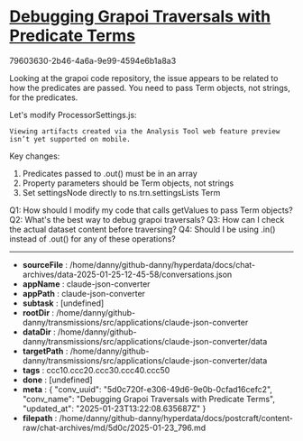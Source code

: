 # [Debugging Grapoi Traversals with Predicate Terms](https://claude.ai/chat/5d0c720f-e306-49d6-9e0b-0cfad16cefc2)

79603630-2b46-4a6a-9e99-4594e6b1a8a3

 Looking at the grapoi code repository, the issue appears to be related to how the predicates are passed. You need to pass Term objects, not strings, for the predicates.

Let's modify ProcessorSettings.js:
```
Viewing artifacts created via the Analysis Tool web feature preview isn’t yet supported on mobile.
```



Key changes:
1. Predicates passed to .out() must be in an array
2. Property parameters should be Term objects, not strings
3. Set settingsNode directly to ns.trn.settingsLists Term

Q1: How should I modify my code that calls getValues to pass Term objects?
Q2: What's the best way to debug grapoi traversals?
Q3: How can I check the actual dataset content before traversing?
Q4: Should I be using .in() instead of .out() for any of these operations?

---

* **sourceFile** : /home/danny/github-danny/hyperdata/docs/chat-archives/data-2025-01-25-12-45-58/conversations.json
* **appName** : claude-json-converter
* **appPath** : claude-json-converter
* **subtask** : [undefined]
* **rootDir** : /home/danny/github-danny/transmissions/src/applications/claude-json-converter
* **dataDir** : /home/danny/github-danny/transmissions/src/applications/claude-json-converter/data
* **targetPath** : /home/danny/github-danny/transmissions/src/applications/claude-json-converter/data
* **tags** : ccc10.ccc20.ccc30.ccc40.ccc50
* **done** : [undefined]
* **meta** : {
  "conv_uuid": "5d0c720f-e306-49d6-9e0b-0cfad16cefc2",
  "conv_name": "Debugging Grapoi Traversals with Predicate Terms",
  "updated_at": "2025-01-23T13:22:08.635687Z"
}
* **filepath** : /home/danny/github-danny/hyperdata/docs/postcraft/content-raw/chat-archives/md/5d0c/2025-01-23_796.md